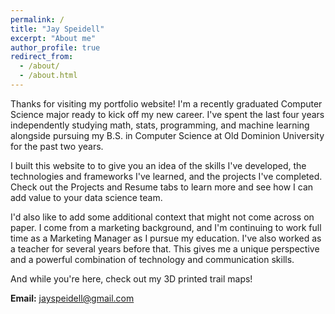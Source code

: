 ```yaml
---
permalink: /
title: "Jay Speidell"
excerpt: "About me"
author_profile: true
redirect_from:
  - /about/
  - /about.html
---
```


Thanks for visiting my portfolio website! I'm a recently graduated Computer Science major ready to kick off my new career. I've spent the last four years independently studying math, stats, programming, and machine learning alongside pursuing my B.S. in Computer Science at Old Dominion University for the past two years.

I built this website to to give you an idea of the skills I've developed, the technologies and frameworks I've learned, and the projects I've completed. Check out the Projects and Resume tabs to learn more and see how I can add value to your data science team.

I'd also like to add some additional context that might not come across on paper. I come from a marketing background, and I'm continuing to work full time as a Marketing Manager as I pursue my education. I've also worked as a teacher for several years before that. This gives me a unique perspective and a powerful combination of technology and communication skills.

And while you're here, check out my 3D printed trail maps!

**Email:** <a href="mailto:jayspeidell@gmail.com">jayspeidell@gmail.com</a>
